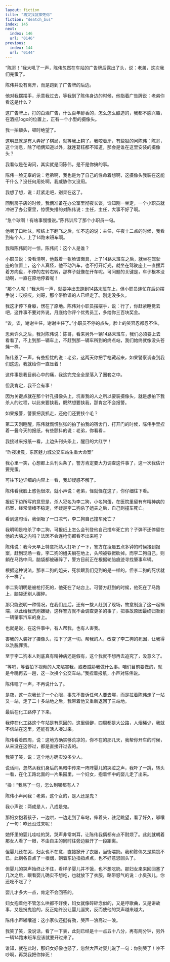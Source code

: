 ```yaml
---
layout: fiction
title: "再哭我就摔死你"
fiction: "deatch_bus"
index: 145
next:
  index: 146
  url: "0146"
previous:
  index: 144
  url: "0144"
---
```

“陈哥！”我大吼了一声，陈伟忽然在车站的广告牌后露出了头，说：老弟，这次我们完蛋了。

陈伟并没有离开，而是跑到了广告牌的后边。

他对我摆摆手，示意我过去，等我到了陈伟身边的时候，他指着广告牌说：老弟你看这是什么？

这广告牌上，打的白酒广告，什么百年醇香的，怎么怎么酿造的，我都不感兴趣，在酒瓶1ogo的位置上，正有一个小型的摄像头。

我一拍额头，顿时绝望了。

这明显就是有人弄好了棋局，就等我上钩了。我咬着牙，有些狠的问陈伟：陈哥，这个消息，除了咱俩知道以外，就连葛钰都不知道，那会是谁在这里安装的摄像头？

我看似是在询问，其实就是问陈伟，是不是你搞的事。

陈伟一脸无辜的说：老弟啊，我也是为了自己的性命着想啊，这摄像头我装在这能干什么？没任何用处啊，我威胁你又没用。

我想了想，说：赶紧走吧，别呆在这了。

回到房子店的时候，我俩准备在办公室里彻夜长谈，谁知刚一坐定，一个小职员就冲进了办公室里，惊慌失措的对陈伟说：主任，主任，大事不好了啊。

“急个球啊！有啥事慢慢说。”陈伟训斥了那个小职员一句。

他咽了口吐沫，喉结上下翻飞之后，忙不迭的说：主任，午夜十二点的时候，我看到有个人，上了14路末班车啊。

我和陈伟同时一惊，陈伟问：这个人是谁？

小职员说：没看清啊，他戴着一张脸谱面具，上了14路末班车之后，就坐在驾驶座的位置上，这个人真怪，他不动汽车，也不打开灯光，就坐在驾驶座上一直摆弄着方向盘，不停的左转右转，那样子就像在开车呢。可问题的关键是，车子根本没动啊，一直在原地停着呢！

“那个人呢！”我大叫一声，就要冲出去跑到14路末班车上，但小职员连忙在后边摆手说：哎哎哎，刘哥，那个带脸谱的人已经走了。刚走没多久。

我这才停下身躯，愣在了原地。陈伟对小职员摆摆手，说：行了，你赶紧睡觉去吧，这件事不要对外说，月底给你评个优秀员工，多给你三百块奖金。

“诶，诶，谢谢主任，谢谢主任了。”小职员不停的点头，脸上的笑容忍都忍不住。

思索许久之后，我对陈伟说：陈哥，看来另外一辆14路末班车，我们必须要上去看看了，不上到那一辆车上，不赶到那一辆车所到的终点站，我们始终就像没头苍蝇一样。

陈伟恩了一声，有些担忧的说：老弟，这两天你把手枪藏起来，如果警察调查到我们这边，我就给你一直压着！

这件事是我目前心中的痛，我这完完全全是落入了圈套之中。

但我肯定，我不会有事！

因为关键点就在那个针孔摄像头上，坑害我的人之所以要装摄像头，就是想拍下我杀人的过程，以此来要挟我，既然想要挟我，那肯定不会报警。

如果报警，警察把我抓走，还他们还要挟个毛？

第二天刚睡醒，陈伟就慌慌张张的拍了拍我的宿舍门，打开门的时候，陈伟手里捏着一叠今天的报纸，有些颤抖的说：老弟，你看看...

我接过来报纸一看，上边头刊头条上，醒目的大红字！

“昨夜凌晨，东区魅力城公交车站生重大命案”

我心里一突，心想都上头刊头条了，警方肯定要大力调查这件事了，这一次我估计要完蛋。

可往下边详细的内容上一看，我却疑惑不解了。

陈伟看我脸上惑色很浓，就小声说：老弟，怪就怪在这了，你仔细往下看。

报纸下边所写的意思是，杀人犯名为李二狗，小名狗蛋，在医院里留有有精神病的档案，经常情绪不稳定，怀疑是李二狗杀了姐夫之后，自己则撞车死亡。

看到这句话，我倒吸了一口凉气，李二狗自己撞车死亡？

我明明是枪杀了李二狗，可报纸上怎么会刊登他自己撞车死亡的？子弹不还停留在他的大脑之内吗？法医不会连枪伤都看不出来吧？

陈伟说：我今天早上特意托熟人打听了一下，警方在凌晨五点多钟的时候接到报案，赶到现场一看，李二狗的姐夫躺在地上，头颅被铁锨砍掉。而李二狗自己，则躺在马路中间，脑袋都被碾碎了，警方目前正在根据轮胎痕迹寻找肇事车辆。

根据这种说法，那李二狗的姐夫，死状跟我们见到的是一样的。但李二狗的死状就不一样了。

李二狗明明是被枪打死的，他死在了站台上。可警方赶到的时候，他死在了马路上，脑袋还别人碾碎。

那只能说明一种情况，在我们走后，还有一拨人赶到了现场，故意制造了这一起祸端，以此给我洗刷嫌疑，这样警方就不会调查更多的事了，把事故原因最终归咎到一辆肇事汽车的身上。

也就是说，在这件事中，有人帮我，也有人害我。

害我的人装好了摄像头，拍下了这一切。帮我的人，改变了李二狗的死因，让我得以洗脱罪责。

至于李二狗本人到底真有精神病还是假有，这个我就不想再去追究了，没意义了。

“等吧，等着拍下视频的人来陷害我，或者威胁我做什么事。咱们目前要做的，就是今晚再去一趟，这一次换个公交车站。”我捏着报纸，小声对陈伟说。

陈伟嗯了一声，不再说什么了。

是夜，这一次我长了一个心眼，事先不告诉任何人要去哪，而是拉着陈伟走了一站又一站，走了二十多站地之后，我带着他又重新返回了三站地。

最后在化工路停了下来。

我停在化工路这个车站是有原因的，这里偏僻，四周都是大公路，人烟稀少，我就不信站在这里，还能有活人凑过来。

陈伟看着四周，说：这地方确实够荒凉的，你不在的那几天，我帮你开车的时候，从来没在这停过，都是直接开过去的。

我笑了笑，说：这个地方确实没多少人。

说话间，忽然从我们身后的黑暗中传来一阵阵婴儿的哭泣之声，我吓了一跳，转头一看，在化工路北面的一片果园里，一个妇女，抱着怀中的婴儿走了出来。

“操！”我骂了一句，怎么到哪都有人？

陈伟小声问我：老弟，这个女的，是人还是鬼？

我小声说：两成是人，八成是鬼。

那妇女抱着孩子，一边哄，一边走到了车站，伸着头，驻足眺望，看了好久，嘟囔了一句：咋还没过来呢！

她怀里的婴儿哇哇的哭，哭声非常刺耳，让陈伟我俩都有点不耐烦了。此刻就朝着那女人看了一眼，不由自主的同时往旁边躲开了一段距离。

但婴儿还在哭，妇女也不在意，直接掀开了衣服，当街喂奶。我和陈伟又是尴尬不已，此刻各自点了一根烟，朝着东边指指点点，也不好意思回头了。

但婴儿的哭声始终止不住，看样子婴儿并不饿，也不想吃奶。那妇女来来回回塞了几次之后，眼看婴儿确实不想吃，也就放下了衣服，略带怒气的说：小臭孩儿，你还吃不吃了？

婴儿才多大一点，肯定不会回答的。

妇女抱着他不管怎么哄都不好使，妇女就像碎碎念似的，又是哼歌曲，又是讲故事，又是扮鬼脸的，反正始终没让婴儿逗笑，反而使他的哭声越来越大。

陈伟小声嘟囔道：这小家伙还挺有劲，哭声一浪高过一浪。

我笑了笑，没说话，看了一下表，此刻已经是十一点五十八分，再有两分钟，另外一辆14路末班车应该就要开过来了。

谁知，就在此时，那妇女好像也怒了，忽然大声对婴儿说了一句：你别哭了！吵不吵啊，再哭我把你摔死！